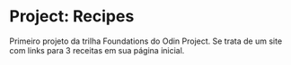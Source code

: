 # Project: Recipes

Primeiro projeto da trilha Foundations do Odin Project. Se trata de um site com links para 3 receitas em sua página inicial.
